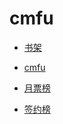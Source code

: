 # cmfu


<div id = "首"></div>
<script src = "../js/首.js"></script>


* [书架](https://m.qidian.com/bookshelf/my)
* [cmfu](https://m.qidian.com/)


* [月票榜](https://m.qidian.com/rank/yuepiao/)
* [签约榜](https://m.qidian.com/rank/sign/)


<div id = "cmfu_book"></div>
<script src = "../js/cmfu.js"></script>
